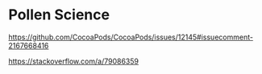 
Pollen Science
==================

https://github.com/CocoaPods/CocoaPods/issues/12145#issuecomment-2167668416

https://stackoverflow.com/a/79086359